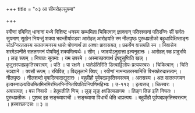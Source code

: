 +++
title = "०३ आ सीमरोहत्सुयमा"

+++

रयीणां रयिवित् धानानां मध्ये विशिष्ट धनस्य सम्भयिता चिकित्वान् ज्ञानवान् पतिरश्वानां पतिरग्निः सीं सर्वतः सुयमाण् सुखेन नियन्तुं शक्या भवन्तीर्यावडवा आरोहत् आरोहयति स्म नीलपृष्ठः पुरुधप्रतीको बहुधाविक्षिप्ताङ्गः सोऽग्निरतसस्य सततगमनस्य धासेः पोषणार्थं ता अश्वाः प्रावासयत् । प्रकर्षेण वासयति स्म । निवासेन शरमेऽपनीते सततगमनं पोषयितुं शक्यमित्यर्थः ॥ सीम् । जादयोऽनुदात्ता इत्यनुदात्तः । आरोहत् रुह प्रादुर्भावे । लङ् रूपम् । निघातः सुयमाः । यम उपरमे । अस्माच्छक्यार्थ ईषद्दुसुष्विति खल् । कृदुत्तरपदप्रकृतिस्वरत्वम् । पति । पा रक्षणे । पातेर्डतिरिति डित्त्वाट्टिलोपः प्रत्ययस्वरः । चिकित्वान् । चिति सञ्ज्ञाने । क्वसौ रूपम् । रयिवित् । विद्लृलाभे क्विप् । रयीणां नामन्यतरस्यामिति विभक्तेरुदात्तत्वम् । नीलपृष्ठः । नीलशब्दो वृषादित्वादाद्युदात्तः । बहुव्रीहौ पूर्वपदप्रकृतिस्वरत्वम् । अतसस्य । अत सातत्यगमन इत्यस्मादत्यविचमितमिनमिरभिलभिनभितपिपतिपनिपणिमहिभ्यः । उ-११२ । इत्यसच् । चित्स्वरः । अवासयत् । वस निवासे । हेतुमतीति णिच् । लुङ् लृङ् क्ष्वडित्यडागमः । तिङ्ग तिङ इति निघतः । पुरुधप्रतीकः । पुशब्द इह सङ्ख्यावाची । सङ्ख्याया विधार्थे धेति धाप्रत्ययः । बहुव्रीहौ पूर्वपदप्रकृतिस्वरत्वम् । ह्रस्वश्छान्दसः ॥ ३ ॥